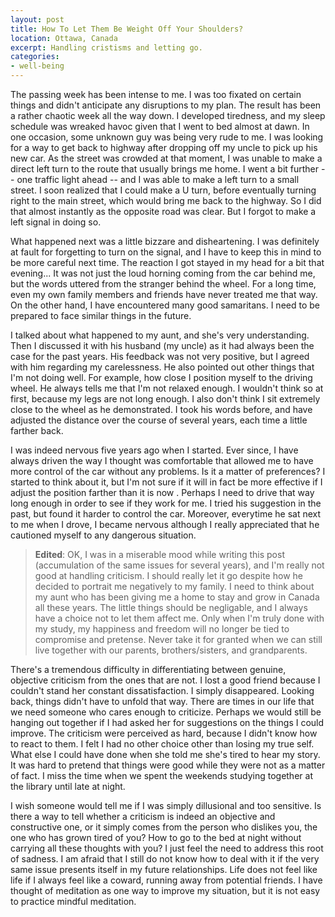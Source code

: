 ```yaml
---
layout: post
title: How To Let Them Be Weight Off Your Shoulders?
location: Ottawa, Canada
excerpt: Handling cristisms and letting go.
categories:
- well-being
---
```


The passing week has been intense to me. I was too fixated on certain things and didn't anticipate any disruptions to my plan. The result has been a rather chaotic week all the way down. I developed tiredness, and my sleep schedule was wreaked havoc given that I went to bed almost at dawn. In one occasion, some unknown guy was being very rude to me. I was looking for a way to get back to highway after dropping off my uncle to pick up his new car. As the street was crowded at that moment, I was unable to make a direct left turn to the route that usually brings me home. I went a bit further -- one traffic light ahead -- and I was able to make a left turn to a small street. I soon realized that I could make a U turn, before eventually turning right to the main street, which would bring me back to the highway. So I did that almost instantly as the opposite road was clear. But I forgot to make a left signal in doing so. 

What happened next was a little bizzare and disheartening. I was definitely at fault for forgetting to turn on the signal, and I have to keep this in mind to be more careful next time. The reaction I got stayed in my head for a bit that evening... It was not just the loud horning coming from the car behind me, but the words uttered from the stranger behind the wheel. For a long time, even my own family members and friends have never treated me that way. On the other hand, I have encountered many good samaritans. I need to be prepared to face similar things in the future.

I talked about what happened to my aunt, and she's very understanding. Then I discussed it with his husband (my uncle) as it had always been the case for the past years. His feedback was not very positive, but I agreed with him regarding my carelessness. He also pointed out other things that I'm not doing well. For example, how close I position myself to the driving wheel. He always tells me that I'm not relaxed enough. I wouldn't think so at first, because my legs are not long enough. I also don't think I sit extremely close to the wheel as he demonstrated. I took his words before, and have adjusted the distance over the course of several years, each time a little farther back. 

I was indeed nervous five years ago when I started. Ever since, I have always driven the way I thought was comfortable that allowed me to have more control of the car without any problems. Is it a matter of preferences? I started to think about it, but I'm not sure if it will in fact be more effective if I adjust the position farther than it is now . Perhaps I need to drive that way long enough in order to see if they work for me. I tried his suggestion in the past, but found it harder to control the car. Moreover, everytime he sat next to me when I drove, I became nervous although I really appreciated that he cautioned myself to any dangerous situation.

> **Edited**: OK, I was in a miserable mood while writing this post (accumulation of the same issues for several years), and I'm really not good at handling criticism. I should really let it go despite how he decided to portrait me negatively to my family. I need to think about my aunt who has been giving me a home to stay and grow in Canada all these years. The little things should be negligable, and I always have a choice not to let them affect me. Only when I'm truly done with my study, my happiness and freedom will no longer be tied to compromise and pretense. Never take it for granted when we can still live together with our parents, brothers/sisters, and grandparents.

There's a tremendous difficulty in differentiating between genuine, objective criticism from the ones that are not. I lost a good friend because I couldn't stand her constant dissatisfaction. I simply disappeared. Looking back, things didn't have to unfold that way. There are times in our life that we need someone who cares enough to criticize. Perhaps we would still be hanging out together if I had asked her for suggestions on the things I could improve. The criticism were perceived as hard, because I didn't know how to react to them. I felt I had no other choice other than losing my true self. What else I could have done when she told me she's tired to hear my story. It was hard to pretend that things were good while they were not as a matter of fact. I miss the time when we spent the weekends studying together at the library until late at night.

I wish someone would tell me if I was simply dillusional and too sensitive. Is there a way to tell whether a criticism is indeed an objective and constructive one, or it simply comes from the person who dislikes you, the one who has grown tired of you? How to go to the bed at night without carrying all these thoughts with you? I just feel the need to address this root of sadness. I am afraid that I still do not know how to deal with it if the very same issue presents itself in my future relationships. Life does not feel like life if I always feel like a coward, running away from potential friends. I have thought of meditation as one way to improve my situation, but it is not easy to practice mindful meditation.
